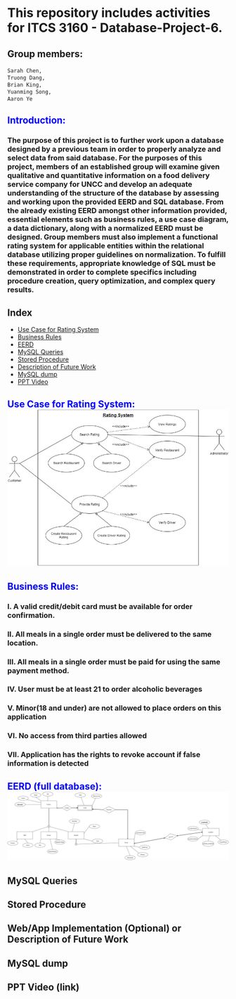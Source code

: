 # This repository includes activities for ITCS 3160 - Database-Project-6.

## Group members:
    Sarah Chen,
    Truong Dang,
    Brian King,
    Yuanming Song,
    Aaron Ye
    
## <span style="color:blue"> Introduction: </span>
### The purpose of this project is to further work upon a database designed by a previous team in order to properly analyze and select data from said database. For the purposes of this project, members of an established group will examine given qualitative and quantitative information on a food delivery service company for UNCC and develop an adequate understanding of the structure of the database by assessing and working upon the provided EERD and SQL database. From the already existing EERD amongst other information provided, essential elements such as business rules, a use case diagram, a data dictionary, along with a normalized EERD must be designed. Group members must also implement a functional rating system for applicable entities within the relational database utilizing proper guidelines on normalization. To fulfill these requirements, appropriate knowledge of SQL must be demonstrated in order to complete specifics including procedure creation, query optimization, and complex query results.

## Index
* [Use Case for Rating System](#Use-Case-for-Rating-System:)
* [Business Rules](#Business-Rules:)
* [EERD](#EERD (full database:))
* [MySQL Queries](#MySQL-Queries)
* [Stored Procedure](#Stored-Procedure)
* [Description of Future Work](#Description-of-Future-Work)
* [MySQL dump](#MySQL-dump)
* [PPT Video](#PPT-Video)

## <span style="color:blue"> Use Case for Rating System: </span>![](Project%20Use%20Case%20Diagram%20(1).jpg)

## <span style="color:blue"> Business Rules: </span>
### I. A valid credit/debit card must be available for order confirmation.
### II. All meals in a single order must be delivered to the same location. 
### III. All meals in a single order must be paid for using the same payment method.
### IV. User must be at least 21 to order alcoholic beverages
### V. Minor(18 and under) are not allowed to place orders on this application
### VI. No access from third parties allowed
### VII. Application has the rights to revoke account if false information is detected


## <span style="color:blue"> EERD (full database): </span>![](ProjectEERD.png)
## MySQL Queries
## Stored Procedure
## Web/App Implementation (Optional) or Description of Future Work
## MySQL dump
## PPT Video (link)

